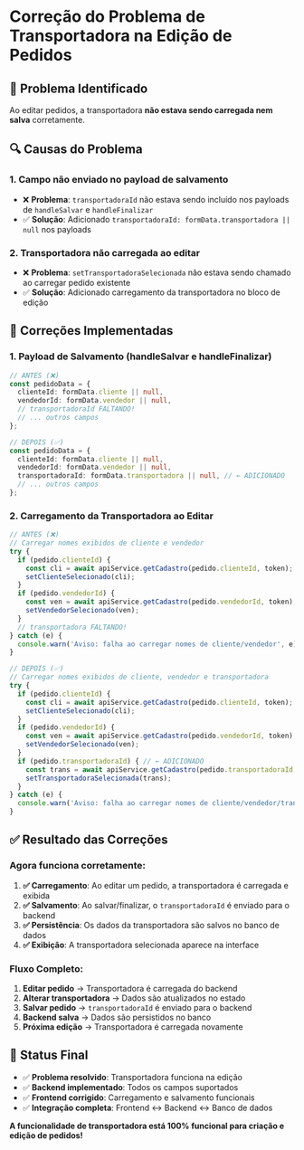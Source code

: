 # Correção do Problema de Transportadora na Edição de Pedidos

## 🚨 **Problema Identificado**

Ao editar pedidos, a transportadora **não estava sendo carregada nem salva** corretamente.

## 🔍 **Causas do Problema**

### **1. Campo não enviado no payload de salvamento**
- ❌ **Problema**: `transportadoraId` não estava sendo incluído nos payloads de `handleSalvar` e `handleFinalizar`
- ✅ **Solução**: Adicionado `transportadoraId: formData.transportadora || null` nos payloads

### **2. Transportadora não carregada ao editar**
- ❌ **Problema**: `setTransportadoraSelecionada` não estava sendo chamado ao carregar pedido existente
- ✅ **Solução**: Adicionado carregamento da transportadora no bloco de edição

## 🔧 **Correções Implementadas**

### **1. Payload de Salvamento (handleSalvar e handleFinalizar)**
```typescript
// ANTES (❌)
const pedidoData = {
  clienteId: formData.cliente || null,
  vendedorId: formData.vendedor || null,
  // transportadoraId FALTANDO!
  // ... outros campos
};

// DEPOIS (✅)
const pedidoData = {
  clienteId: formData.cliente || null,
  vendedorId: formData.vendedor || null,
  transportadoraId: formData.transportadora || null, // ← ADICIONADO
  // ... outros campos
};
```

### **2. Carregamento da Transportadora ao Editar**
```typescript
// ANTES (❌)
// Carregar nomes exibidos de cliente e vendedor
try {
  if (pedido.clienteId) {
    const cli = await apiService.getCadastro(pedido.clienteId, token);
    setClienteSelecionado(cli);
  }
  if (pedido.vendedorId) {
    const ven = await apiService.getCadastro(pedido.vendedorId, token);
    setVendedorSelecionado(ven);
  }
  // transportadora FALTANDO!
} catch (e) {
  console.warn('Aviso: falha ao carregar nomes de cliente/vendedor', e);
}

// DEPOIS (✅)
// Carregar nomes exibidos de cliente, vendedor e transportadora
try {
  if (pedido.clienteId) {
    const cli = await apiService.getCadastro(pedido.clienteId, token);
    setClienteSelecionado(cli);
  }
  if (pedido.vendedorId) {
    const ven = await apiService.getCadastro(pedido.vendedorId, token);
    setVendedorSelecionado(ven);
  }
  if (pedido.transportadoraId) { // ← ADICIONADO
    const trans = await apiService.getCadastro(pedido.transportadoraId, token);
    setTransportadoraSelecionada(trans);
  }
} catch (e) {
  console.warn('Aviso: falha ao carregar nomes de cliente/vendedor/transportadora', e);
}
```

## ✅ **Resultado das Correções**

### **Agora funciona corretamente:**

1. **✅ Carregamento**: Ao editar um pedido, a transportadora é carregada e exibida
2. **✅ Salvamento**: Ao salvar/finalizar, o `transportadoraId` é enviado para o backend
3. **✅ Persistência**: Os dados da transportadora são salvos no banco de dados
4. **✅ Exibição**: A transportadora selecionada aparece na interface

### **Fluxo Completo:**
1. **Editar pedido** → Transportadora é carregada do backend
2. **Alterar transportadora** → Dados são atualizados no estado
3. **Salvar pedido** → `transportadoraId` é enviado para o backend
4. **Backend salva** → Dados são persistidos no banco
5. **Próxima edição** → Transportadora é carregada novamente

## 🎯 **Status Final**

- ✅ **Problema resolvido**: Transportadora funciona na edição
- ✅ **Backend implementado**: Todos os campos suportados
- ✅ **Frontend corrigido**: Carregamento e salvamento funcionais
- ✅ **Integração completa**: Frontend ↔ Backend ↔ Banco de dados

**A funcionalidade de transportadora está 100% funcional para criação e edição de pedidos!**






